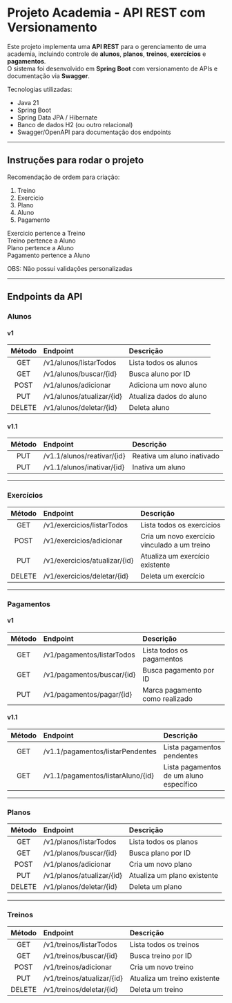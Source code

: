 # Projeto Academia - API REST com Versionamento

Este projeto implementa uma **API REST** para o gerenciamento de uma academia, incluindo controle de **alunos**, **planos**, **treinos**, **exercícios** e **pagamentos**.  
O sistema foi desenvolvido em **Spring Boot** com versionamento de APIs e documentação via **Swagger**.  

Tecnologias utilizadas:
- Java 21
- Spring Boot
- Spring Data JPA / Hibernate
- Banco de dados H2 (ou outro relacional)
- Swagger/OpenAPI para documentação dos endpoints

---

## Instruções para rodar o projeto

Recomendação de ordem para criação:
1. Treino
2. Exercicio
3. Plano
4. Aluno
5. Pagamento

Exercicio pertence a Treino  
Treino pertence a Aluno  
Plano pertence a Aluno  
Pagamento pertence a Aluno  
  
OBS: Não possui validações personalizadas

---

## Endpoints da API

### Alunos

#### v1

| Método | Endpoint                  | Descrição               |
| :----: | :------------------------ | :---------------------- |
|   GET  | /v1/alunos/listarTodos    | Lista todos os alunos   |
|   GET  | /v1/alunos/buscar/{id}    | Busca aluno por ID      |
|  POST  | /v1/alunos/adicionar      | Adiciona um novo aluno  |
|   PUT  | /v1/alunos/atualizar/{id} | Atualiza dados do aluno |
| DELETE | /v1/alunos/deletar/{id}   | Deleta aluno            |

#### v1.1

| Método | Endpoint                   | Descrição                  |
| :----: | :------------------------- | :------------------------- |
|   PUT  | /v1.1/alunos/reativar/{id} | Reativa um aluno inativado |
|   PUT  | /v1.1/alunos/inativar/{id} | Inativa um aluno           |

---

### Exercícios

| Método | Endpoint                      | Descrição                                    |
| :----: | :---------------------------- | :------------------------------------------- |
|   GET  | /v1/exercicios/listarTodos    | Lista todos os exercícios                    |
|  POST  | /v1/exercicios/adicionar      | Cria um novo exercício vinculado a um treino |
|   PUT  | /v1/exercicios/atualizar/{id} | Atualiza um exercício existente              |
| DELETE | /v1/exercicios/deletar/{id}   | Deleta um exercício                          |

---

### Pagamentos

#### v1

| Método | Endpoint                   | Descrição                      |
| :----: | :------------------------- | :----------------------------- |
|   GET  | /v1/pagamentos/listarTodos | Lista todos os pagamentos      |
|   GET  | /v1/pagamentos/buscar/{id} | Busca pagamento por ID         |
|   PUT  | /v1/pagamentos/pagar/{id}  | Marca pagamento como realizado |

#### v1.1

| Método | Endpoint                          | Descrição                               |
| :----: | :-------------------------------- | :-------------------------------------- |
|   GET  | /v1.1/pagamentos/listarPendentes  | Lista pagamentos pendentes              |
|   GET  | /v1.1/pagamentos/listarAluno/{id} | Lista pagamentos de um aluno específico |

---

### Planos

| Método | Endpoint                  | Descrição                   |
| :----: | :------------------------ | :-------------------------- |
|   GET  | /v1/planos/listarTodos    | Lista todos os planos       |
|   GET  | /v1/planos/buscar/{id}    | Busca plano por ID          |
|  POST  | /v1/planos/adicionar      | Cria um novo plano          |
|   PUT  | /v1/planos/atualizar/{id} | Atualiza um plano existente |
| DELETE | /v1/planos/deletar/{id}   | Deleta um plano             |

---

### Treinos

| Método | Endpoint                   | Descrição                    |
| :----: | :------------------------- | :--------------------------- |
|   GET  | /v1/treinos/listarTodos    | Lista todos os treinos       |
|   GET  | /v1/treinos/buscar/{id}    | Busca treino por ID          |
|  POST  | /v1/treinos/adicionar      | Cria um novo treino          |
|   PUT  | /v1/treinos/atualizar/{id} | Atualiza um treino existente |
| DELETE | /v1/treinos/deletar/{id}   | Deleta um treino             |